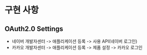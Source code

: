 
# 구현 사항

## OAuth2.0 Settings

- 네이버 개발자센터 -> 애플리케이션 등록 -> 사용 API(네이버 로그인)
- 카카오 개발자센터 -> 애플리케이션 등록 -> 제품 설정 -> 카카오 로그인